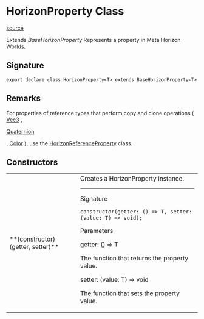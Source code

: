 # HorizonProperty Class

[source](https://developers.meta.com/horizon-worlds/reference/2.0.0/core_horizonproperty)

Extends *BaseHorizonProperty<T>* Represents a property in Meta Horizon Worlds.

## Signature

```
export declare class HorizonProperty<T> extends BaseHorizonProperty<T>
```

## Remarks

For properties of reference types that perform copy and clone operations ( [Vec3](/horizon-worlds/reference/2.0.0/core_vec3) , 

[Quaternion](/horizon-worlds/reference/2.0.0/core_quaternion)

, [Color](/horizon-worlds/reference/2.0.0/core_color) ), use the [HorizonReferenceProperty](/horizon-worlds/reference/2.0.0/core_horizonreferenceproperty) class.

## Constructors

<table>
  <tbody>
    <tr>
      <td>**(constructor)(getter, setter)**</td>
      <td>Creates a HorizonProperty instance.

* * *

Signature

```
constructor(getter: () => T, setter: (value: T) => void);
```

Parameters

getter: () => T

The function that returns the property value.

setter: (value: T) => void

The function that sets the property value.</td>
    </tr>
  </tbody>
</table>